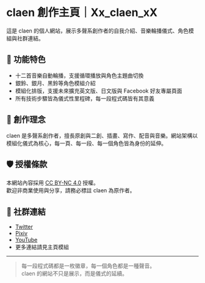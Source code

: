 # claen 創作主頁｜Xx_claen_xX

這是 claen 的個人網站，展示多聲系創作者的自我介紹、音樂輪播儀式、角色模組與社群連結。

## 🎵 功能特色
- 十二首音樂自動輪播，支援循環播放與角色主題曲切換
- 銀鈴、銀月、黑鈴等角色模組介紹
- 模組化排版，支援未來擴充英文版、日文版與 Facebook 好友專屬頁面
- 所有技術步驟皆為儀式性里程碑，每一段程式碼皆有其意義

## 🧿 創作理念
claen 是多聲系創作者，擅長原創與二創、插畫、寫作、配音與音樂。網站架構以模組化儀式為核心，每一頁、每一段、每一個角色皆為身份的延伸。

## 🛡️ 授權條款
本網站內容採用 [CC BY-NC 4.0](https://creativecommons.org/licenses/by-nc/4.0/deed.zh-Hant) 授權。  
歡迎非商業使用與分享，請務必標註 claen 為原作者。

## 📎 社群連結
- [Twitter](https://twitter.com/你的帳號)
- [Pixiv](https://www.pixiv.net/users/你的ID)
- [YouTube](https://www.youtube.com/@你的頻道)
- 更多連結請見主頁模組

---

> 每一段程式碼都是一枚徽章，每一個角色都是一種聲音。  
> claen 的網站不只是展示，而是儀式的延續。